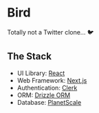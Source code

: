 # Bird

Totally not a Twitter clone... 🐦

## The Stack

- UI Library: [React](https://react.dev/)
- Web Framework: [Next.js](https://nextjs.org/)
- Authentication: [Clerk](https://clerk.com/)
- ORM: [Drizzle ORM](https://orm.drizzle.team/)
- Database: [PlanetScale](https://planetscale.com/)
